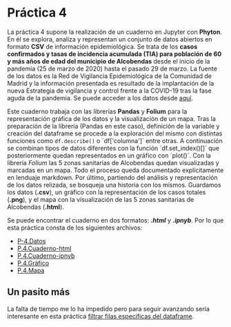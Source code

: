 # Práctica 4 

La práctica 4 supone la realización de un cuaderno en Jupyter con **Phyton**. En él se explora, analiza y representan un conjunto de datos abiertos en formato **CSV** de información epidemiológica. Se trata de los **casos confirmados y tasas de incidencia acumulada (TIA) para población de 60 y más años de edad del municipio de Alcobendas** desde el inicio de la pandemia (25 de marzo de 2020) hasta el pasado 29 de marzo. La fuente de los datos es la Red de Vigilancia Epidemiológica de la Comunidad de Madrid y la información presentada es resultado de la implantación de la nueva Estrategia de vigilancia y control frente a la COVID-19 tras la fase aguda de la pandemia. Se puede acceder a los datos desde [aquí](https://datos.gob.es/es/catalogo/l01280066-covid-19-poblacion-de-mas-de-60-anos-municipio-de-alcobendas).

Este cuaderno trabaja con las librerías **Pandas** y **Folium** para la representación gráfica de los datos y la visualización de un mapa. Tras la preparación de la librería (Pandas en este caso), definición de la variable y creación del dataframe se procede a la exploración del mismo con distintas funciones como `df.describe()` o ´df['columna']´ entre otras. A continuación se combinan tipos de datos diferentes con la función ´df.set_index()[]´ que posteriormente quedan representados en un gráfico con ´plot()´. Con la librería *Folium* las 5 zonas sanitarias de Alcobendas quedan visualizadas y marcadas en un mapa. Todo el proceso queda documentado explícitamente en lenduaje markdown. Por último, partiendo del análisis y representación de los datos relizada, se bosqueja una historia con los mismos. Guardamos los datos (**.csv**), un gráfico con la representación de los casos totales (**.png**), y el mapa con la visualización de las 5 zonas sanitarias de Alcobendas (**.html**).

Se puede encontrar el cuaderno en dos formatos: ***.html*** y ***.ipnyb***. Por lo que esta práctica consta de los siguientes archivos: 
- [P-4.Datos](practica-4.csv)
- [P.4.Cuaderno-html](python-csv-covid19-pandas.html)
- [P.4.Cuaderno-ipnyb](python-csv-covid19-pandas.ipnyb)
- [P.4.Gráfico](practica-4-grafico.png)
- [P.4.Mapa](practica-4-mapa.html)

## Un pasito más 
La falta de tiempo me lo ha impedido pero para seguir avanzando sería interesante en esta práctica [filtrar filas específicas del dataframe](https://pandas.pydata.org/docs/getting_started/intro_tutorials/03_subset_data.html). 
